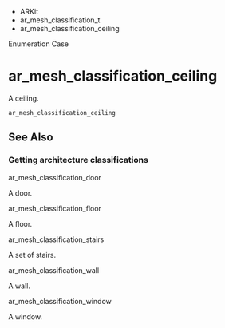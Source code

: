 

- ARKit
- ar_mesh_classification_t
-  ar_mesh_classification_ceiling 

Enumeration Case

# ar_mesh_classification_ceiling

A ceiling.

``` source
ar_mesh_classification_ceiling
```

## See Also

### Getting architecture classifications

ar_mesh_classification_door

A door.

ar_mesh_classification_floor

A floor.

ar_mesh_classification_stairs

A set of stairs.

ar_mesh_classification_wall

A wall.

ar_mesh_classification_window

A window.

